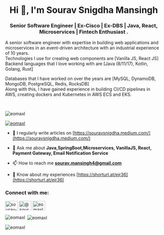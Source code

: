 <h1 align="center">Hi 👋, I'm Sourav Snigdha Mansingh</h1>
<h3 align="center">Senior Software Engineer  | Ex-Cisco | Ex-DBS | Java, React, Microservices | Fintech Enthusiast .</h3>
<p>A senior software engineer with expertise in building web applications and microservices in an event-driven architecture with an industrial experience of 10 years.
<br>
Technologies I use for creating web components are [Vanilla JS, React JS] <br>
Backend languages that I love working with are [Java (8/11/17), Kotlin, Golang, Rust] <br>

Databases that I have worked on over the years are [MySQL, DynamoDB, MongoDB, PostgreSQL, Redis, RocksDB] <br>
Along with this, I have gained experience in building CI/CD pipelines in AWS, creating dockers and Kubernetes in AWS ECS and EKS.</p>
<br>

<p align="left"> <img src="https://komarev.com/ghpvc/?username=eomaxl&label=Profile%20views&color=0e75b6&style=flat" alt="eomaxl" /> </p>

<p align="left"> <a href="https://github.com/ryo-ma/github-profile-trophy"><img src="https://github-profile-trophy.vercel.app/?username=eomaxl" alt="eomaxl" /></a> </p>

- 📝 I regularly write articles on [https://souravsnigdha.medium.com/](https://souravsnigdha.medium.com/)

- 💬 Ask me about **Java,SpringBoot,Microservices, VanillaJS, React, Payment Gateway, Email Notification Service**

- 📫 How to reach me **sourav.mansingh4@gmail.com**

- 📄 Know about my experiences [https://shorturl.at/ejr36](https://shorturl.at/ejr36)


<h3 align="left">Connect with me:</h3>
<p align="left">
<a href="https://linkedin.com/in/sourav-snigdha-mansingh" target="blank"><img align="center" src="https://raw.githubusercontent.com/rahuldkjain/github-profile-readme-generator/master/src/images/icons/Social/linked-in-alt.svg" alt="sourav-snigdha-mansingh" height="30" width="40" /></a>
<a href="https://medium.com/@souravsnigdha" target="blank"><img align="center" src="https://raw.githubusercontent.com/rahuldkjain/github-profile-readme-generator/master/src/images/icons/Social/medium.svg" alt="@souravsnigdha" height="30" width="40" /></a>
<a href="https://www.leetcode.com/eomaxl" target="blank"><img align="center" src="https://raw.githubusercontent.com/rahuldkjain/github-profile-readme-generator/master/src/images/icons/Social/leet-code.svg" alt="eomaxl" height="30" width="40" /></a>
</p>

<p><img align="left" src="https://github-readme-stats.vercel.app/api/top-langs?username=eomaxl&show_icons=true&locale=en&layout=compact" alt="eomaxl" /></p>

<p>&nbsp;<img align="center" src="https://github-readme-stats.vercel.app/api?username=eomaxl&show_icons=true&locale=en" alt="eomaxl" /></p>

<p><img align="center" src="https://github-readme-streak-stats.herokuapp.com/?user=eomaxl&" alt="eomaxl" /></p>

